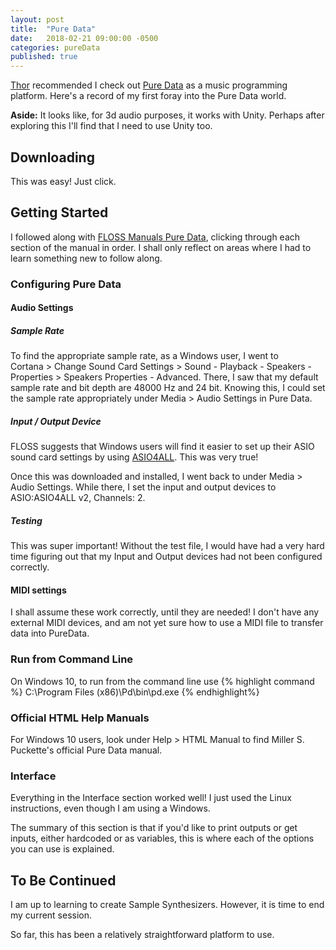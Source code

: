 ```yaml
---
layout: post
title:  "Pure Data"
date:   2018-02-21 09:00:00 -0500
categories: pureData
published: true
---
```

[Thor](http://www.tide-pool.ca) recommended I check out [Pure Data](https://puredata.info) as a music programming platform. Here's a record of my first foray into the Pure Data world.

**Aside:** It looks like, for 3d audio purposes, it works with Unity. Perhaps after exploring this I'll find that I need to use Unity too.

## Downloading
This was easy! Just click.

## Getting Started
I followed along with [FLOSS Manuals Pure Data](http://write.flossmanuals.net/pure-data/configuring/), clicking through each section of the manual in order.
I shall only reflect on areas where I had to learn something new to follow along.

### Configuring Pure Data
#### Audio Settings

##### Sample Rate
To find the appropriate sample rate, as a Windows user, I went to  
Cortana > Change Sound Card Settings > Sound - Playback - Speakers - Properties > Speakers Properties - Advanced. There, I saw that my default sample rate and bit depth are 48000 Hz and 24 bit. Knowing this, I could set the sample rate appropriately under Media > Audio Settings in Pure Data.

##### Input / Output Device
FLOSS suggests that Windows users will find it easier to set up their ASIO sound card settings by using [ASIO4ALL](http://www.asio4all.org). This was very true!

Once this was downloaded and installed,  I went back to under Media > Audio Settings. While there, I set the input and output devices to ASIO:ASIO4ALL v2, Channels: 2.

##### Testing
This was super important! Without the test file, I would have had a very hard time figuring out that my Input and Output devices had not been configured correctly.

#### MIDI settings
I shall assume these work correctly, until they are needed! I don't have any external MIDI devices, and am not yet sure how to use a MIDI file to transfer data into PureData.

### Run from Command Line
On Windows 10, to run from the command line use
{% highlight command %}
C:\Program Files (x86)\Pd\bin\pd.exe
{% endhighlight%}

### Official HTML Help Manuals
For Windows 10 users, look under Help > HTML Manual to find Miller S. Puckette's official Pure Data manual.

### Interface
Everything in the Interface section worked well!
I just used the Linux instructions, even though I am using a Windows.

The summary of this section is that if you'd like  to print outputs or get inputs, either hardcoded or as variables, this is where each of the options you can use is explained.

## To Be Continued
I am up to learning to create Sample Synthesizers. However, it is time to end my current session.

So far, this has been a relatively straightforward platform to use.
